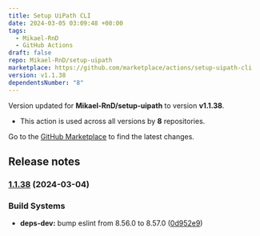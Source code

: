 ```yaml
---
title: Setup UiPath CLI
date: 2024-03-05 03:09:48 +00:00
tags:
  - Mikael-RnD
  - GitHub Actions
draft: false
repo: Mikael-RnD/setup-uipath
marketplace: https://github.com/marketplace/actions/setup-uipath-cli
version: v1.1.38
dependentsNumber: "8"
---
```



Version updated for **Mikael-RnD/setup-uipath** to version **v1.1.38**.
- This action is used across all versions by **8** repositories.

Go to the [GitHub Marketplace](https://github.com/marketplace/actions/setup-uipath-cli) to find the latest changes.

## Release notes

### [1.1.38](https://github.com/Mikael-RnD/setup-uipath/compare/v1.1.37...v1.1.38) (2024-03-04)


### Build Systems

* **deps-dev:** bump eslint from 8.56.0 to 8.57.0 ([0d952e9](https://github.com/Mikael-RnD/setup-uipath/commit/0d952e9aacaafb18b119f33186b240502a5989e9))
